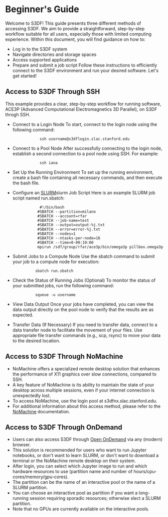 # Beginner's Guide

Welcome to S3DF! This guide presents three different methods of accessing S3DF. We aim to provide a straightforward, 
step-by-step workflow suitable for all users, especially those with limited computing experience. Within this document, you will find guidance on how to:

- Log in to the S3DF system
- Navigate directories and storage spaces
- Access supported applications
- Prepare and submit a job script
Follow these instructions to efficiently connect to the S3DF environment and run your desired software. Let's get started!
  

## Access to S3DF Through SSH

This example provides a clear, step-by-step workflow for running software, ACE3P (Advanced Computational Electromagnetics 3D Parallel), on S3DF throgh SSH. 

- Connect to a Login Node
To start, connect to the login node using the following command:

                  ssh username@s3dflogin.slac.stanford.edu

- Connect to a Pool Node
After successfully connecting to the login node, establish a second connection to a pool node using SSH. For example:

                  ssh iana
     
-  Set Up the Running Environment
To set up the running environment, create a bash file containing all necessary commands, and then execute the bash file.

-  Configure an [SLURM](batch-compute.md#)slurm Job Script
Here is an example SLURM job script named run.sbatch:


                   #!/bin/bash
                  #SBATCH --partition=milano
                  #SBATCH --account=rfar
                  #SBATCH --job-name=test
                  #SBATCH --output=output-%j.txt
                  #SBATCH --error=error-%j.txt
                  #SBATCH --nodes=1
                  #SBATCH --ntasks-per-node=16
                  #SBATCH --time=0-00:10:00
                  mpirun /sdf/group/rfar/ace3p/bin/omega3p pillbox.omega3p


 -  Submit Jobs to a Compute Node
Use the sbatch command to submit your job to a compute node for execution:

                  sbatch run.sbatch

 -  Check the Status of Running Jobs (Optional)
To monitor the status of your submitted jobs, run the following command:

                  squeue -u username

-  View Data Output
Once your jobs have completed, you can view the data output directly on the pool node to verify that the results are as expected.

-  Transfer Data (If Necessary)
If you need to transfer data, connect to a data transfer node to facilitate the movement of your files. Use appropriate file transfer commands (e.g., scp, rsync) to move your data to the desired location.

## Access to S3DF Through NoMachine
 - NoMachine offers a specialized remote desktop solution that enhances the performance of X11 graphics over slow connections, compared to SSH.
 - A key feature of NoMachine is its ability to maintain the state of your desktop across multiple sessions, even if your internet connection is unexpectedly lost.
 - To access NoMachine, use the login pool at s3dfnx.slac.stanford.edu.
 - For additional information about this access method, please refer to the [NoMachine](reference.md#nomachine) documentation.

## Access to S3DF Through OnDemand
 - Users can also access S3DF through [Open OnDemand](interactive-compute.md#ondemand) via any (modern) browser.
 - This solution is recommended for users who want to run Jupyter notebooks, or don't want to learn SLURM, or don't want to download a terminal or the NoMachine remote desktop on their system.
 - After login, you can select which Jupyter image to run and which hardware resources to use (partition name and number of hours/cpu-cores/memory/gpu-cores).
 - The partition can be the name of an interactive pool or the name of a SLURM partition.
 - You can choose an interactive pool as partition if you want a long-running session requiring sporadic resources; otherwise slect a SLURM partition.
 - Note that no GPUs are currently available on the interactive pools.
